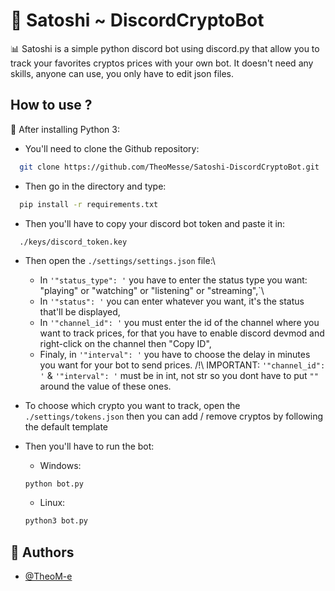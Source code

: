 
# 🚀 Satoshi ~ DiscordCryptoBot

📊 Satoshi is a simple python discord bot using discord.py that allow you to track your favorites cryptos prices with your own bot. 
It doesn't need any skills, anyone can use, you only have to edit json files.


## How to use ?
🔹 After installing Python 3:
- You'll need to clone the Github repository:
```bash
  git clone https://github.com/TheoMesse/Satoshi-DiscordCryptoBot.git
```

- Then go in the directory and type:

```bash
  pip install -r requirements.txt
```
- Then you'll have to copy your discord bot token and paste it in:

```
  ./keys/discord_token.key
```
- Then open the `./settings/settings.json` file:\
  - In `'"status_type": '` you have to enter the status type you want: "playing" or "watching" or "listening" or "streaming",`\
  - In `'"status": '` you can enter whatever you want, it's the status that'll be displayed,
  - In `'"channel_id": '` you must enter the id of the channel where you want to track prices, for that you have to enable discord devmod and right-click on the channel then "Copy ID",
  - Finaly, in `'"interval": '` you have to choose the delay in minutes you want for your bot to send prices.
  /!\ IMPORTANT: `'"channel_id": '` & `'"interval": '` must be in int, not str so you dont have to put `""` around the value of these ones.

- To choose which crypto you want to track, open the `./settings/tokens.json` then you can add / remove cryptos by following the default template

- Then you'll have to run the bot:
    - Windows:
    ```bash
    python bot.py
    ```
    - Linux:
    ```bash
    python3 bot.py
    ```
## 👴 Authors

- [@TheoM-e](https://www.github.com/TheoM-e)

